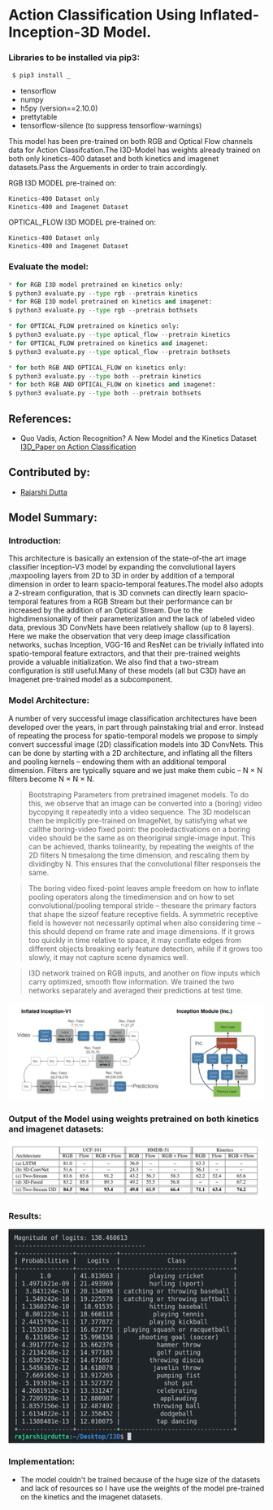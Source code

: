 # Action Classification Using Inflated-Inception-3D Model.

### Libraries to be installed via pip3:
```py
 $ pip3 install _
``` 
* tensorflow
* numpy
* h5py  (version==2.10.0)
* prettytable
* tensorflow-silence (to suppress tensorflow-warnings)

This model has been pre-trained on both RGB and Optical Flow channels data for Action Classifcation.The I3D-Model has weights already trained on both only kinetics-400 dataset and both kinetics and imagenet datasets.Pass the Arguements in order to train accordingly.

RGB I3D MODEL pre-trained on:

    Kinetics-400 Dataset only
    Kinetics-400 and Imagenet Dataset
OPTICAL_FLOW I3D MODEL pre-trained on:

    Kinetics-400 Dataset only
    Kinetics-400 and Imagenet Dataset   

### Evaluate the model:

```py
* for RGB I3D model pretrained on kinetics only:
$ python3 evaluate.py --type rgb --pretrain kinetics
* for RGB I3D model pretrained on kinetics and imagenet:
$ python3 evaluate.py --type rgb --pretrain bothsets
```

```py
* for OPTICAL_FLOW pretrained on kinetics only:
$ python3 evaluate.py --type optical_flow --pretrain kinetics
* for OPTICAL_FLOW pretrained on kinetics and imagenet:
$ python3 evaluate.py --type optical_flow --pretrain bothsets
```

```py
* for both RGB AND OPTICAL_FLOW on kinetics only:
$ python3 evaluate.py --type both --pretrain kinetics
* for both RGB AND OPTICAL_FLOW on kinetics and imagenet:
$ python3 evaluate.py --type both --pretrain bothsets
```
## References:

* Quo Vadis, Action Recognition? A New Model and the Kinetics Dataset [I3D_Paper on Action Classification](https://arxiv.org/abs/1705.07750)

## Contributed by: 
* [Rajarshi Dutta](https://github.com/Rajarshi1001)

## Model Summary:

### Introduction:
This architecture is basically an extension of the state-of-the art image classifier Inception-V3 model by expanding the convolutional layers ,maxpooling layers from 2D to 3D in order by addition of a temporal dimension in order to learn spacio-temporal features.The model also adopts a 2-stream configuration, that is 3D convnets can directly learn spacio-temporal features from a RGB Stream but their performance can br increased by the addition of an Optical Stream. Due to the highdimensionality of their parameterization and the lack of labeled video data, previous 3D ConvNets have been relatively shallow (up to 8 layers). Here we make the observation that very deep image classification networks, suchas Inception, VGG-16 and ResNet can be trivially inflated into spatio-temporal feature extractors, and that their pre-trained weights provide a valuable initialization. We also find that a two-stream configuration is still useful.Many of these models (all but C3D) have an Imagenet pre-trained model as a subcomponent.

### Model Architecture:

A number of very successful image classification architectures have been developed over the years, in part through painstaking trial and error.
Instead of repeating the process for spatio-temporal models
we propose to simply convert successful image (2D) classification models into 3D ConvNets. This can be done by
starting with a 2D architecture, and inflating all the filters
and pooling kernels – endowing them with an additional
temporal dimension. Filters are typically square and we just
make them cubic – N × N filters become N × N × N.

> Bootstraping Parameters from pretrained imagenet models. To do this, we observe that an image can be converted into a (boring) video bycopying it repeatedly into a video sequence. The 3D modelscan then be implicitly pre-trained on ImageNet, by satisfying what we callthe boring-video fixed point: the pooledactivations on a boring video should be the same as on theoriginal single-image input. This can be achieved, thanks tolinearity, by repeating the weights of the 2D filters N timesalong the time dimension, and rescaling them by dividingby N. This ensures that the convolutional filter responseis the same.

> The boring video fixed-point leaves ample freedom on how to inflate pooling operators along the timedimension and on how to set convolutional/pooling temporal stride – theseare the primary factors that shape the sizeof feature receptive fields. A symmetric receptive field is however not necessarily optimal when also considering time – this should depend on frame rate and image dimensions. If it grows too quickly in time relative to space, it may conflate edges from different objects breaking early feature detection, while if it grows too slowly, it may not capture scene dynamics well.

> I3D network trained on RGB inputs, and another on flow inputs which carry optimized, smooth flow information. We trained the two networks separately and averaged their predictions at test time.


![alt_text](assets/i3d.png)

### Output of the Model using weights pretrained on both kinetics and imagenet datasets:

![alt_text](assets/results.png)

### Results:

![alt_text](assets/output.png)

### Implementation:

* The model couldn't be trained because of the huge size of the datasets and lack of resources so I have use the weights of the model pre-trained on the kinetics and the imagenet datasets.











